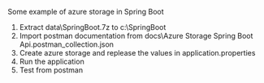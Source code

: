 Some example of azure storage in Spring Boot

1. Extract data\SpringBoot.7z to c:\SpringBoot
2. Import postman documentation from docs\Azure  Storage Spring Boot Api.postman_collection.json
3. Create azure storage and replease the values in application.properties
4. Run the application
5. Test from postman
